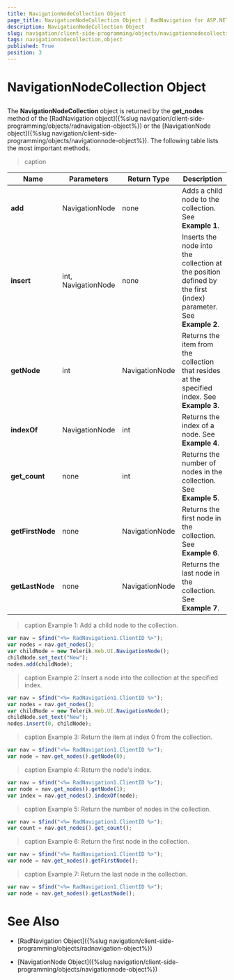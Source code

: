 ```yaml
---
title: NavigationNodeCollection Object
page_title: NavigationNodeCollection Object | RadNavigation for ASP.NET AJAX Documentation
description: NavigationNodeCollection Object
slug: navigation/client-side-programming/objects/navigationnodecollection-object
tags: navigationnodecollection,object
published: True
position: 3
---
```


# NavigationNodeCollection Object

## 

The **NavigationNodeCollection** object is returned by the **get_nodes** method of the [RadNavigation object]({%slug navigation/client-side-programming/objects/radnavigation-object%}) or the [NavigationNode object]({%slug navigation/client-side-programming/objects/navigationnode-object%}). The following table lists the most important methods.


>caption  

| Name | Parameters | Return Type | Description |
| ------ | ------ | ------ | ------ |
| **add** |NavigationNode|none|Adds a child node to the collection. See **Example 1**.|
|  **insert**  | int, NavigationNode | none | Inserts the node into the collection at the position defined by the first (index) parameter. See **Example 2**.|
|  **getNode**  | int | NavigationNode | Returns the item from the collection that resides at the specified index. See **Example 3**.|
|  **indexOf**  | NavigationNode | int | Returns the index of a node. See **Example 4**.|
|  **get_count**  | none | int | Returns the number of nodes in the collection. See **Example 5**.|
|  **getFirstNode**  | none | NavigationNode | Returns the first node in the collection. See **Example 6**.|
|  **getLastNode**  | none | NavigationNode | Returns the last node in the collection. See **Example 7**.|



>caption Example 1: Add a child node to the collection.
````JavaScript
var nav = $find("<%= RadNavigation1.ClientID %>");
var nodes = nav.get_nodes();
var childNode = new Telerik.Web.UI.NavigationNode();
childNode.set_text("New");
nodes.add(childNode);		
````


>caption Example 2: Insert a node into the collection at the specified index. 
````JavaScript
var nav = $find("<%= RadNavigation1.ClientID %>");
var nodes = nav.get_nodes();
var childNode = new Telerik.Web.UI.NavigationNode();
childNode.set_text("New");
nodes.insert(0, childNode);		
````


>caption Example 3: Return the item at index 0 from the collection. 
````JavaScript
var nav = $find("<%= RadNavigation1.ClientID %>");
var node = nav.get_nodes().getNode(0);		
````


>caption Example 4: Return the node's index.
````JavaScript
var nav = $find("<%= RadNavigation1.ClientID %>");
var node = nav.get_nodes().getNode(1);
var index = nav.get_nodes().indexOf(node);	
````


>caption Example 5: Return the number of nodes in the collection. 
````JavaScript
var nav = $find("<%= RadNavigation1.ClientID %>");
var count = nav.get_nodes().get_count();			
````


>caption Example 6: Return the first node in the collection.
````JavaScript
var nav = $find("<%= RadNavigation1.ClientID %>");
var node = nav.get_nodes().getFirstNode();			
````


>caption Example 7: Return the last node in the collection.
````JavaScript
var nav = $find("<%= RadNavigation1.ClientID %>");
var node = nav.get_nodes().getLastNode();		
````


# See Also

 * [RadNavigation Object]({%slug navigation/client-side-programming/objects/radnavigation-object%})

 * [NavigationNode Object]({%slug navigation/client-side-programming/objects/navigationnode-object%})

